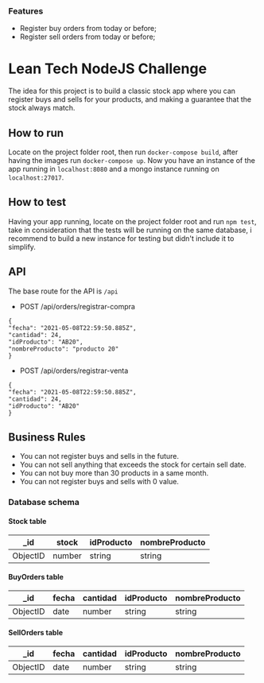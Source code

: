### Features

- Register buy orders from today or before;
- Register sell orders from today or before;

# Lean Tech NodeJS Challenge

The idea for this project is to build a classic stock app where you can register buys and sells for your products, and making a guarantee that the stock always match.

How to run
-------------

Locate on the project folder root, then run `docker-compose build`, after having the images run `docker-compose up`. Now you have an instance of the app running in `localhost:8080` and a mongo instance running on `localhost:27017`.

How to test
-------------

Having your app running, locate on the project folder root and run `npm test`, take in consideration that the tests will be running on the same database, i recommend to build a new instance for testing but didn't include it to simplify.

API
-------------

The base route for the API is `/api`

- POST /api/orders/registrar-compra
```
{
"fecha": "2021-05-08T22:59:50.885Z",
"cantidad": 24,
"idProducto": "AB20",
"nombreProducto": "producto 20"
}
```

- POST /api/orders/registrar-venta
```
{
"fecha": "2021-05-08T22:59:50.885Z",
"cantidad": 24,
"idProducto": "AB20"
}
```

Business Rules
-------------

- You can not register buys and sells in the future.
- You can not sell anything that exceeds the stock for certain sell date.
- You can not buy more than 30 products in a same month.
- You can not register buys and sells with 0 value.

### Database schema

#### Stock table
                    
_id  | stock | idProducto | nombreProducto
------------- | ------------- | ------------- | ------------- 
ObjectID  | number  | string | string 

#### BuyOrders table
                    
_id  | fecha | cantidad | idProducto | nombreProducto
------------- | ------------- | ------------- | ------------- | ------------- 
ObjectID  | date  | number | string | string 


#### SellOrders table
                    
_id  | fecha | cantidad | idProducto | nombreProducto
------------- | ------------- | ------------- | ------------- | ------------- 
ObjectID  | date  | number | string | string 


